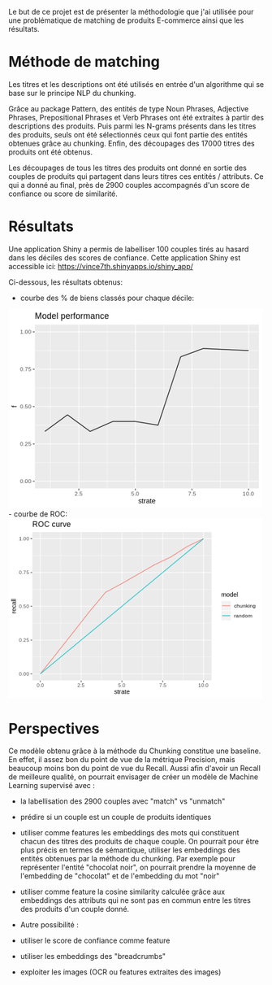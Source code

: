 Le but de ce projet est de présenter la méthodologie que j'ai utilisée pour une problématique de matching de produits E-commerce
ainsi que les résultats.

# Méthode de matching

Les titres et les descriptions ont été utilisés en entrée d'un algorithme 
qui se base sur le principe NLP du chunking.

Grâce au package Pattern,  des entités de type Noun Phrases, Adjective Phrases, Prepositional Phrases et Verb Phrases
ont été extraites à partir des descriptions des produits.
Puis parmi les N-grams présents dans les titres des produits, seuls ont été sélectionnés 
ceux qui font partie des entités obtenues grâce au chunking.
Enfin, des découpages des 17000 titres des produits ont été obtenus.

Les découpages de tous les titres des produits ont donné en sortie des couples de produits 
qui partagent dans leurs titres ces entités / attributs.
Ce qui a donné au final, près de 2900 couples accompagnés d'un score de confiance ou score de similarité.  

# Résultats

Une application Shiny a permis de labelliser 100 couples tirés au hasard dans les déciles des scores de confiance.
Cette application Shiny est accessible ici: https://vince7th.shinyapps.io/shiny_app/

Ci-dessous, les résultats obtenus:

- courbe des % de biens classés pour chaque décile:
<img src = "resultats/img/Rplot_model_performance.png" width = 500>
- courbe de ROC:
<img src = "resultats/img/Rplot_ROC_curve.png" width = 500>

# Perspectives

Ce modèle obtenu grâce à la méthode du Chunking constitue une baseline. En effet, il assez bon du point de vue de la métrique Precision,
mais beaucoup moins bon du point de vue du Recall. Aussi afin d'avoir un Recall de meilleure qualité, on pourrait envisager
de créer un modèle de Machine Learning supervisé avec :
- la labellisation des 2900 couples avec "match" vs "unmatch"
- prédire si un couple est un couple de produits identiques
- utiliser comme features les embeddings des mots qui constituent chacun des titres des produits de chaque couple.
  On pourrait pour être plus précis en termes de sémantique, utiliser les embeddings des entités obtenues par la méthode 
  du chunking. Par exemple pour représenter l'entité "chocolat noir", on pourrait prendre la moyenne de l'embedding de "chocolat"
  et de l'embedding du mot "noir"
- utiliser comme feature la cosine similarity calculée grâce aux embeddings des attributs qui ne sont pas en commun entre les titres des
  produits d'un couple donné.

- Autre possibilité : 
- utiliser le score de confiance comme feature
- utiliser les embeddings des "breadcrumbs"
- exploiter les images (OCR ou features extraites des images) 





